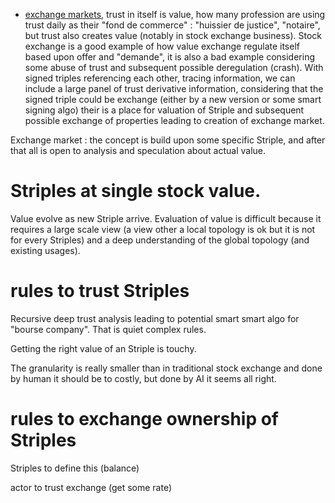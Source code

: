 

  - [exchange markets](./exchange.md), trust in itself is value, how many profession are using trust daily as their "fond de commerce" : "huissier de justice", "notaire", but trust also creates value (notably in stock exchange business). Stock exchange is a good example of how value exchange regulate itself based upon offer and "demande", it is also a bad example considering some abuse of trust and subsequent possible deregulation (crash). 
  With signed triples referencing each other, tracing information, we can include a large panel of trust derivative information, considering that the signed triple could be exchange (either by a new version or some smart signing algo) their is a place for valuation of Striple and subsequent possible exchange of properties leading to creation of exchange market.

Exchange market : the concept is build upon some specific Striple, and after that all is open to analysis and speculation about actual value.

# Striples at single stock value.

Value evolve as new Striple arrive. Evaluation of value is difficult because it requires a large scale view (a view other a local topology is ok but it is not for every Striples) and a deep understanding of the global topology (and existing usages).



# rules to trust Striples

Recursive deep trust analysis leading to potential smart smart algo for "bourse company". That is quiet complex rules.

Getting the right value of an Striple is touchy.

The granularity is really smaller than in traditional stock exchange and done by human it should be to costly, but done by AI it seems all right.

# rules to exchange ownership of Striples

Striples to define this (balance)

actor to trust exchange (get some rate)


